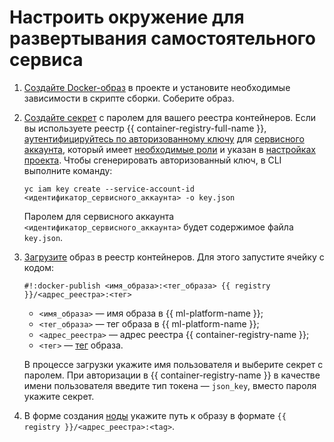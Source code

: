 # Настроить окружение для развертывания самостоятельного сервиса

1. [Создайте Docker-образ](../user-images.md) в проекте и установите необходимые зависимости в скрипте сборки. Соберите образ.

1. [Создайте секрет](../data/secrets.md#create) с паролем для вашего реестра контейнеров. Если вы используете реестр {{ container-registry-full-name }}, [аутентифицируйтесь по авторизованному ключу](../../../container-registry/operations/authentication.md#sa-json) для [сервисного аккаунта](../../../iam/concepts/users/service-accounts.md), который имеет [необходимые роли](../../../container-registry/security/index.md) и указан в [настройках проекта](../projects/update.md). Чтобы сгенерировать авторизованный ключ, в CLI выполните команду:

      ``` 
      yc iam key create --service-account-id <идентификатор_сервисного_аккаунта> -o key.json
      ```

   Паролем для сервисного аккаунта `<идентификатор_сервисного_аккаунта>` будет содержимое файла `key.json`.

1. [Загрузите](../../../container-registry/operations/docker-image/docker-image-push.md) образ в реестр контейнеров. Для этого запустите ячейку с кодом:

   ```
   #!:docker-publish <имя_образа>:<тег_образа> {{ registry }}/<адрес_реестра>:<тег>
   ```

   * `<имя_образа>` — имя образа в {{ ml-platform-name }};
   * `<тег_образа>` — тег образа в {{ ml-platform-name }};
   * `<адрес_реестра>` — адрес реестра {{ container-registry-name }};
   * `<тег>` — [тег](../../../container-registry/concepts/docker-image.md#version) образа.

   В процессе загрузки укажите имя пользователя и выберите секрет с паролем. При авторизации в {{ container-registry-name }} в качестве имени пользователя введите тип токена — `json_key`, вместо пароля укажите секрет.

1. В форме создания [ноды](../../concepts/deploy/index.md#node) укажите путь к образу в формате `{{ registry }}/<адрес_реестра>:<tag>`. 